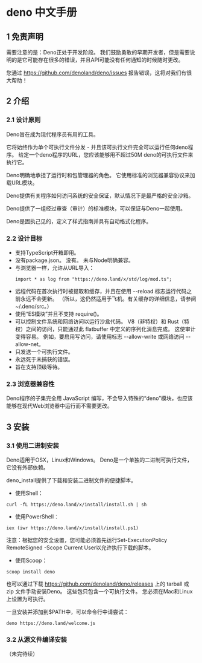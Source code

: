 # deno 中文手册
## 1 免责声明
需要注意的是：Deno正处于开发阶段。 我们鼓励勇敢的早期开发者，但是需要说明的是它可能存在很多的错误，并且API可能没有任何通知的时候随时更改。

您通过 https://github.com/denoland/deno/issues 报告错误，这将对我们有很大帮助！

## 2 介绍
### 2.1 设计原则
Deno旨在成为现代程序员有用的工具。

它将始终作为单个可执行文件分发 - 并且该可执行文件完全可以运行任何deno程序。 给定一个deno程序的URL，您应该能够用不超过50M deno的可执行文件来执行它。

Deno明确地承担了运行时和包管理器的角色。 它使用标准的浏览器兼容协议来加载URL模块。

Deno提供有关程序如何访问系统的安全保证，默认情况下是最严格的安全沙箱。

Deno提供了一组经过审查（审计）的标准模块，可以保证与Deno一起使用。

Deno是固执己见的，定义了样式指南并具有自动格式化程序。

### 2.2 设计目标

* 支持TypeScript开箱即用。
* 没有package.json。 没有。 未与Node明确兼容。
* 与浏览器一样，允许从URL导入：
  ```
  import * as log from "https://deno.land/x/std/log/mod.ts";
  ```
* 远程代码在首次执行时被提取和缓存，并且在使用 --reload 标志运行代码之前永远不会更新。 （所以，这仍然适用于飞机。有关缓存的详细信息，请参阅 ~/.deno/src。）
* 使用“ES模块”并且不支持 require()。
* 可以控制文件系统和网络访问以运行沙盒代码。 V8（非特权）和 Rust（特权）之间的访问，只能通过此 flatbuffer 中定义的序列化消息完成。 这使审计变得容易。 例如，要启用写访问，请使用标志 --allow-write 或网络访问 --allow-net。
* 只发送一个可执行文件。
* 永远死于未捕获的错误。
* 旨在支持顶级等待。

### 2.3 浏览器兼容性
Deno程序的子集完全用 JavaScript 编写，不会导入特殊的“deno”模块，也应该能够在现代Web浏览器中运行而不需要更改。


## 3 安装
### 3.1 使用二进制安装
Deno适用于OSX，Linux和Windows。 Deno是一个单独的二进制可执行文件，它没有外部依赖。

deno_install提供了下载和安装二进制文件的便捷脚本。

* 使用Shell：

```
curl -fL https://deno.land/x/install/install.sh | sh
```

* 使用PowerShell：

```
iex (iwr https://deno.land/x/install/install.ps1)
```
注意：根据您的安全设置，您可能必须首先运行Set-ExecutionPolicy RemoteSigned -Scope Current User以允许执行下载的脚本。

* 使用Scoop：

```
scoop install deno
```

也可以通过下载 https://github.com/denoland/deno/releases 上的 tarball 或 zip 文件手动安装Deno。 这些包只包含一个可执行文件。 您必须在Mac和Linux上设置为可执行。

一旦安装并添加到$PATH中，可以命令行中请尝试：

```
deno https://deno.land/welcome.js
```

### 3.2 从源文件编译安装
（未完待续）